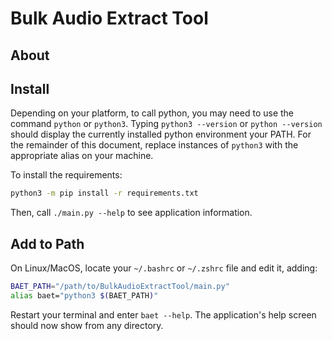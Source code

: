 # Bulk Audio Extract Tool

## About

## Install
Depending on your platform, to call python, you may need to use the command `python` or `python3`.
Typing `python3 --version` or `python --version` should display the currently installed python environment your PATH.
For the remainder of this document, replace instances of `python3` with the appropriate alias on your machine.

To install the requirements:
```bash
python3 -m pip install -r requirements.txt
```

Then, call `./main.py --help` to see application information.

## Add to Path

On Linux/MacOS, locate your `~/.bashrc` or `~/.zshrc` file and edit it, adding:
```bash
BAET_PATH="/path/to/BulkAudioExtractTool/main.py"
alias baet="python3 $(BAET_PATH)"
```
Restart your terminal and enter `baet --help`. The application's help screen should now show from any directory.
